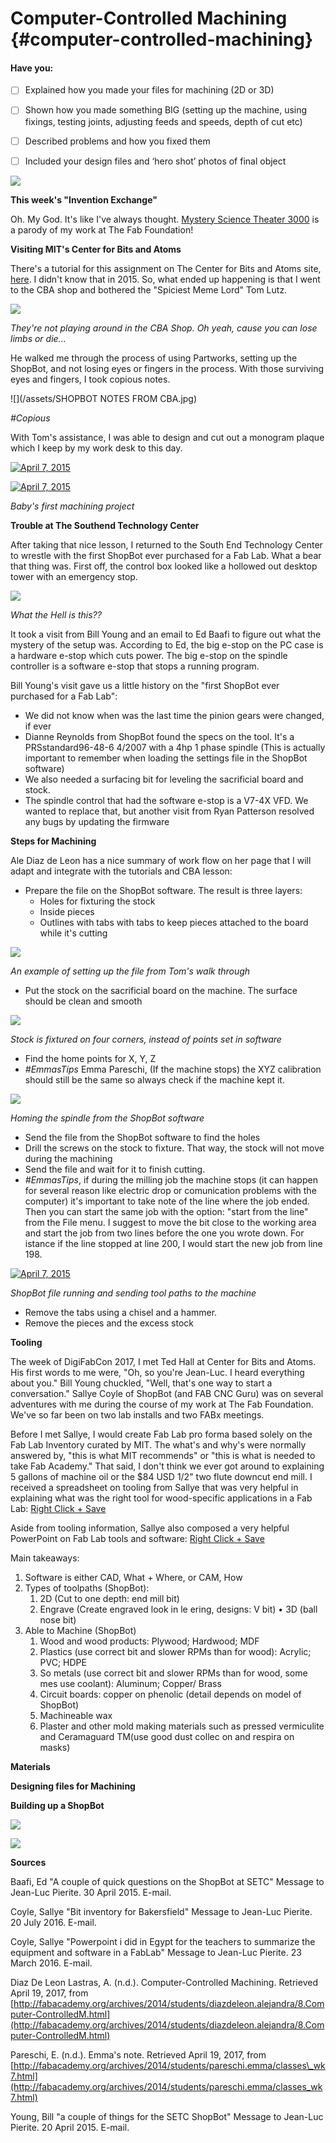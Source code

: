 # Computer-Controlled Machining {#computer-controlled-machining}

#### Have you:

* [ ] Explained how you made your files for machining \(2D or 3D\)

* [ ] Shown how you made something BIG \(setting up the machine, using fixings, testing joints, adjusting feeds and speeds, depth of cut etc\)

* [ ] Described problems and how you fixed them

* [ ] Included your design files and ‘hero shot’ photos of final object

![](/assets/cnc-fab-lab.gif)

**This week's "Invention Exchange"**

Oh. My God. It's like I've always thought. [Mystery Science Theater 3000](http://splitsider.com/2017/03/building-on-sacred-ground-with-the-new-cast-of-mst3k/) is a parody of my work at The Fab Foundation!

**Visiting MIT's Center for Bits and Atoms**

There's a tutorial for this assignment on The Center for Bits and Atoms site, [here](http://fab.cba.mit.edu/content/tools/shopbot/index.html). I didn't know that in 2015. So, what ended up happening is that I went to the CBA shop and bothered the "Spiciest Meme Lord" Tom Lutz.

![](/assets/IMG_3858.JPG)

_They're not playing around in the CBA Shop. Oh yeah, cause you can lose limbs or die..._

He walked me through the process of using Partworks, setting up the ShopBot, and not losing eyes or fingers in the process. With those surviving eyes and fingers, I took copious notes.

![](/assets/SHOPBOT NOTES FROM CBA.jpg)

_\#Copious_

With Tom's assistance, I was able to design and cut out a monogram plaque which I keep by my work desk to this day.

[![April 7, 2015 ](https://img.youtube.com/vi/MdH7EsKkzcI/0.jpg)](https://www.youtube.com/watch?v=MdH7EsKkzcI "April 7, 2015 ")

[![April 7, 2015 ](https://img.youtube.com/vi/ysspIwxeKBs/0.jpg)](https://www.youtube.com/watch?v=ysspIwxeKBs "April 7, 2015 ")

_Baby's first machining project_

**Trouble at The Southend Technology Center**

After taking that nice lesson, I returned to the South End Technology Center to wrestle with the first ShopBot ever purchased for a Fab Lab. What a bear that thing was. First off, the control box looked like a hollowed out desktop tower with an emergency stop.

![](/assets/IMG_3908.JPG)

_What the Hell is this??_

It took a visit from Bill Young and an email to Ed Baafi to figure out what the mystery of the setup was. According to Ed, the big e-stop on the PC case is a hardware e-stop which cuts power. The big e-stop on the spindle controller is a software e-stop that stops a running program.

Bill Young's visit gave us a little history on the "first ShopBot ever purchased for a Fab Lab":

* We did not know when was the last time the pinion gears were changed, if ever
* Dianne Reynolds from ShopBot found the specs on the tool. It's a PRSstandard96-48-6 4/2007 with a 4hp 1 phase spindle \(This is actually important to remember when loading the settings file in the ShopBot software\)
* We also needed a surfacing bit for leveling the sacrificial board and stock.
* The spindle control that had the software e-stop is a V7-4X VFD. We wanted to replace that, but another visit from Ryan Patterson resolved any bugs by updating the firmware

**Steps for Machining**

Ale Diaz de Leon has a nice summary of work flow on her page that I will adapt and integrate with the tutorials and CBA lesson:

* Prepare the file on the ShopBot software. The result is three layers:
  * Holes for fixturing the stock
  * Inside pieces
  * Outlines with tabs with tabs to keep pieces attached to the board while it's cutting

![](/assets/IMG_3860.JPG)

_An example of setting up the file from Tom's walk through_

* Put the stock on the sacrificial board on the machine. The surface should be clean and smooth

![](/assets/IMG_3863.JPG)

_Stock is fixtured on four corners, instead of points set in software_

* Find the home points for X, Y, Z
* _\#EmmasTips_ Emma Pareschi, \(If the machine stops\) the XYZ calibration should still be the same so always check if the machine kept it.

![](/assets/IMG_3862.JPG)

_Homing the spindle from the ShopBot software_

* Send the file from the ShopBot software to find the holes
* Drill the screws on the stock to fixture. That way, the stock will not move during the machining
* Send the file and wait for it to finish cutting.
* _\#EmmasTips_, if during the milling job the machine stops \(it can happen for several reason like electric drop or comunication problems with the computer\) it's important to take note of the line where the job ended. Then you can start the same job with the option: "start from the line" from the File menu. I suggest to move the bit close to the working area and start the job from two lines before the one you wrote down. For istance if the line stopped at line 200, I would start the new job from line 198.

[![April 7, 2015 ](https://img.youtube.com/vi/RaRJE4wzvX0/0.jpg)](https://www.youtube.com/watch?v=RaRJE4wzvX0 "April 7, 2015 ")

_ShopBot file running and sending tool paths to the machine_

* Remove the tabs using a chisel and a hammer.
* Remove the pieces and the excess stock

**Tooling**

The week of DigiFabCon 2017, I met Ted Hall at Center for Bits and Atoms. His first words to me were, "Oh, so you're Jean-Luc. I heard everything about you." Bill Young chuckled, "Well, that's one way to start a conversation." Sallye Coyle of ShopBot \(and FAB CNC Guru\) was on several adventures with me during the course of my work at The Fab Foundation. We've so far been on two lab installs and two FABx meetings.

Before I met Sallye, I would create Fab Lab pro forma based solely on the Fab Lab Inventory curated by MIT. The what's and why's were normally answered by, "this is what MIT recommends" or "this is what is needed to take Fab Academy." That said, I don't think we ever got around to explaining 5 gallons of machine oil or the $84 USD 1/2" two flute downcut end mill. I received a spreadsheet on tooling from Sallye that was very helpful in explaining what was the right tool for wood-specific applications in a Fab Lab: [Right Click + Save](/uploads/bit-inventory.csv)

Aside from tooling information, Sallye also composed a very helpful PowerPoint on Fab Lab tools and software: [Right Click + Save](/uploads/fablab-summary-tools-software.pdf)

Main takeaways:  
1. Software is either CAD, What + Where, or CAM, How  
2. Types of toolpaths \(ShopBot\):  
   1. 2D \(Cut to one depth: end mill bit\)  
   2. Engrave \(Create engraved look in le ering, designs: V bit\) • 3D \(ball nose bit\)  
3. Able to Machine \(ShopBot\)  
   1. Wood and wood products: Plywood; Hardwood; MDF  
   2. Plastics \(use correct bit and slower RPMs than for wood\): Acrylic; PVC; HDPE  
   3. So  metals \(use correct bit and slower RPMs than for wood, some mes use coolant\): Aluminum; Copper/ Brass  
   4. Circuit boards: copper on phenolic \(detail depends on model of ShopBot\)  
   5. Machineable wax  
   6. Plaster and other mold making materials such as pressed vermiculite and Ceramaguard TM\(use good dust collec on and respira on masks\)

**Materials**

**Designing files for Machining**

**Building up a ShopBot**

![](/assets/IMG_0783.JPG)

![](/assets/IMG_0795.JPG)

**Sources**

Baafi, Ed "A couple of quick questions on the ShopBot at SETC" Message to Jean-Luc Pierite. 30 April 2015. E-mail.

Coyle, Sallye "Bit inventory for Bakersfield" Message to Jean-Luc Pierite. 20 July 2016. E-mail.

Coyle, Sallye "Powerpoint i did in Egypt for the teachers to summarize the equipment and software in a FabLab" Message to Jean-Luc Pierite. 23 March 2016. E-mail.

Diaz De Leon Lastras, A. \(n.d.\). Computer-Controlled Machining. Retrieved April 19, 2017, from [http://fabacademy.org/archives/2014/students/diazdeleon.alejandra/8.Computer-ControlledM.html](http://fabacademy.org/archives/2014/students/diazdeleon.alejandra/8.Computer-ControlledM.html)

Pareschi, E. \(n.d.\). Emma's note. Retrieved April 19, 2017, from [http://fabacademy.org/archives/2014/students/pareschi.emma/classes\_wk7.html](http://fabacademy.org/archives/2014/students/pareschi.emma/classes_wk7.html)

Young, Bill "a couple of things for the SETC ShopBot" Message to Jean-Luc Pierite. 20 April 2015. E-mail.

